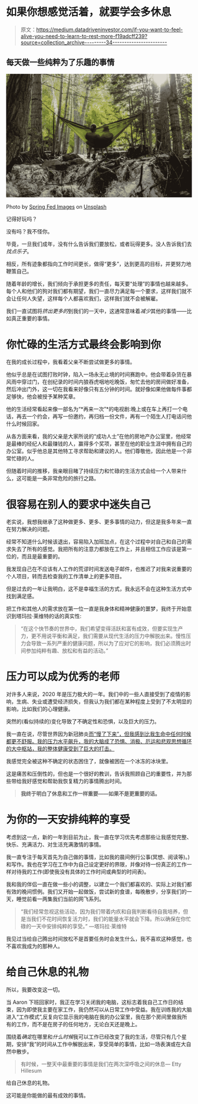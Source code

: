 # 如果你想感觉活着，就要学会多休息

> 原文：<https://medium.datadriveninvestor.com/if-you-want-to-feel-alive-you-need-to-learn-to-rest-more-f19adcff239?source=collection_archive---------34----------------------->

## 每天做一些纯粹为了乐趣的事情

![](img/eb69e63e62aa08db1f31e1148a297d12.png)

Photo by [Spring Fed Images](https://unsplash.com/@spring_fed_images?utm_source=medium&utm_medium=referral) on [Unsplash](https://unsplash.com?utm_source=medium&utm_medium=referral)

记得好玩吗？

没有吗？我不怪你。

毕竟，一旦我们成年，没有什么告诉我们要放松，或者玩得更多。没人告诉我们去*找点乐子*。

相反，所有迹象都指向工作时间更长，做得“更多”，达到更高的目标，并更努力地鞭策自己。

随着年龄的增长，我们倾向于承担更多的责任，每天要“处理”的事情也越来越多。每个人和他们的狗对我们都有期望，我们一直尽力满足每一个要求，这样我们就不会让任何人失望，这样每个人都喜欢我们，这样我们就不会被解雇。

我们一直试图将*挤出更多的*到我们的一天中，这通常意味着*减少*其他的事情——比如真正重要的事情。

# 你忙碌的生活方式最终会影响到你

在我的成长过程中，我看着父亲不断尝试做更多的事情。

他似乎总是在试图打败时钟，陷入一场永无止境的时间赛跑中。他会带着杂货在暴风雨中穿过门，在创纪录的时间内狼吞虎咽地吃晚饭，匆忙去他的房间做好准备，然后冲出门外，这一切在我看来好像只有五分钟的时间。就好像如果他做每件事都足够快，他会被授予某种奖章。

他的生活经常看起来像一部名为“*再来一次”*的电视剧:晚上或在车上再打一个电话，再去一个约会，再写一份邀约，再归档一份文件，再有一个陌生人打电话问他什么时候回家。

从各方面来看，我的父亲是大家所说的“成功人士”在他的房地产办公室里，他经常是最棒的经纪人和最赚钱的人，赢得多个奖项，甚至在他的职业生涯中拥有自己的办公室。似乎他总是其他特工寻求帮助和建议的人。他们尊敬他，因此他是一个非常忙碌的人。

但随着时间的推移，我亲眼目睹了持续压力和忙碌的生活方式会给一个人带来什么，这可能是一条非常危险的旅行之路。

# **很容易在别人的要求中迷失自己**

老实说，我想我继承了这种做更多、更多、更多事情的动力，但这是我多年来一直在努力解决的问题。

经常不知道什么时候该退出，容易陷入加班加点，在这个过程中对自己和自己的需求失去了所有的感觉。我把所有的注意力都放在工作上，并且相信工作应该是第一位的，而且是最重要的。

我发现自己在不应该有人工作的荒谬时间发送电子邮件，也推迟了对我来说重要的个人项目，转而去检查我的工作清单上的更多项目。

但是过去的一年让我明白，这不是幸福生活的方式，我永远不会在这种生活方式中找到满足感。

把工作和其他人的需求放在第一位一直是我身体和精神健康的噩梦，我终于开始意识到塔玛拉·莱维特的话的真实性:

> “在这个快节奏的世界中，我们希望变得活跃和富有成效，但要实现生产力，更不用说平衡和满足，我们需要从现代生活的压力中解脱出来。慢性压力会导致一系列严重的健康问题，所以为了应对它的影响，我们必须腾出时间参加纯粹有趣、放松和有益的活动。”

# 压力可以成为优秀的老师

对许多人来说，2020 年是压力极大的一年。我们中的一些人直接受到了疫情的影响，生病、失业或遭受经济损失，但我认为我们都在某种程度上受到了不太明显的影响，比如我们的心理健康。

突然的(看似持续的)变化导致了不确定性和恐惧，以及巨大的压力。

我一直在说，尽管世界因为新冠肺炎[而“慢了下来”，但我感到比我生命中任何时候都更不舒服。我的压力水平飙升，我的大脑成了恐惧、消极、厄运和悲观思想循环的大中枢站，我的整体健康受到了巨大的打击。](https://allison-burney.medium.com/what-ive-learned-from-one-of-the-busiest-years-of-my-life-937a6242104f)

我感觉完全被这种不确定的状态困住了，就像被困在一个冰冻的冰块里。

这是痛苦和压倒性的，但也是一个很好的教训，告诉我照顾自己的重要性，并为那些带给我好感觉和帮助我恢复精力的事情腾出时间。

> **我终于明白了休息和工作一样重要——如果不是更重要的话。**

# 为你的一天安排纯粹的享受

考虑到这一点，新的一年到目前为止，我一直在学习优先考虑那些让我感觉完整、快乐、充满活力、对生活充满激情的事情。

我一直专注于每天首先为自己做的事情，比如我的晨间例行公事(冥想、阅读等)。)和写作。我也在学习在工作中为自己设定更好的界限，并像对待一份真正的工作一样对待我的工作(即使我没有具体的工作时间或典型的时间表)。

我和我的伴侣一直在做一些小的调整，以建立一个我们都喜欢的、实际上对我们都有效的晚间惯例。我们又开始一起做饭，尝试新的食谱，每晚散步，分享我们的一天，睡觉前看一两集我们当前的网飞系列。

> “我们经常忽视这些活动，因为我们带着内疚和自我判断看待自我培养，但是当我们不花时间恢复活力时，我们的能量水平就会下降。所以确保在你忙碌的一天中安排纯粹的享受。”
> —塔玛拉·莱维特

我见过当给自己腾出时间放松不是首要任务时会发生什么，我不喜欢这种感觉，也不喜欢我成为的那种人。

# **给自己休息的礼物**

所以，我要改变这一切。

当 Aaron 下班回家时，我正在学习关闭我的电脑，这标志着我自己工作日的结束，因为即使我主要在家工作，我仍然可以从日常工作中受益。我在训练我的大脑进入“工作模式”,反复向它显示我的电脑在我的办公室里，我在那个房间里做我所有的工作，而不是在房子的任何地方，无论白天还是晚上。

围绕着*确定*在哪里和*什么时候*我可以工作已经改变了我的生活，尽管只有几个星期，安排“我”的时间从工作中解脱出来，享受简单的事情，比如一场表演或在大自然中散步。

> 有时候，一整天中最重要的事情是我们在两次深呼吸之间的休息— Etty Hillesum

给自己休息的礼物。

这可能是你能做的最有成效的事情。